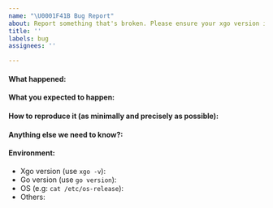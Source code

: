 ```yaml
---
name: "\U0001F41B Bug Report"
about: Report something that's broken. Please ensure your xgo version is still supported.
title: ''
labels: bug
assignees: ''

---
```


<!--
Please answer these questions before submitting your issue. Thanks!
-->
#### What happened:

#### What you expected to happen:

#### How to reproduce it (as minimally and precisely as possible):

#### Anything else we need to know?:

#### Environment:
- Xgo version (use `xgo -v`):
- Go version (use `go version`):
- OS (e.g: `cat /etc/os-release`):
- Others:
